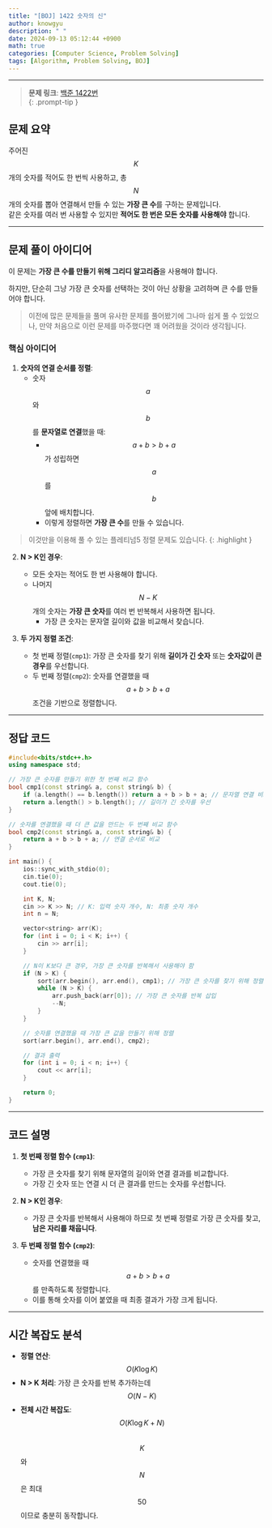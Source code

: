 ```yaml
---
title: "[BOJ] 1422 숫자의 신"
author: knowgyu
description: " "
date: 2024-09-13 05:12:44 +0900
math: true
categories: [Computer Science, Problem Solving]
tags: [Algorithm, Problem Solving, BOJ]
---
```


---

> **문제 링크**: [백준 1422번](https://www.acmicpc.net/problem/1422)  
{: .prompt-tip }

## 문제 요약

주어진 $$ K $$개의 숫자를 적어도 한 번씩 사용하고, 총 $$ N $$개의 숫자를 뽑아 연결해서 만들 수 있는 **가장 큰 수**를 구하는 문제입니다.  
같은 숫자를 여러 번 사용할 수 있지만 **적어도 한 번은 모든 숫자를 사용해야** 합니다.

---

## 문제 풀이 아이디어

이 문제는 **가장 큰 수를 만들기 위해 그리디 알고리즘**을 사용해야 합니다.

하지만, 단순히 그냥 가장 큰 숫자를 선택하는 것이 아닌 상황을 고려하며 큰 수를 만들어야 합니다.

> 이전에 많은 문제들을 풀며 유사한 문제를 풀어봤기에 그나마 쉽게 풀 수 있었으나, 만약 처음으로 이런 문제를 마주했다면 꽤 어려웠을 것이라 생각됩니다.


### 핵심 아이디어

1. **숫자의 연결 순서를 정렬**:
   - 숫자 $$ a $$와 $$ b $$를 **문자열로 연결**했을 때:  
     - $$ a + b > b + a $$가 성립하면 $$ a $$를 $$ b $$ 앞에 배치합니다.  
     - 이렇게 정렬하면 **가장 큰 수**를 만들 수 있습니다.  

  > 이것만을 이용해 풀 수 있는 플레티넘5 정렬 문제도 있습니다.
  {: .highlight }

2. **N > K인 경우**:
   - 모든 숫자는 적어도 한 번 사용해야 합니다.  
   - 나머지 $$ N - K $$개의 숫자는 **가장 큰 숫자**를 여러 번 반복해서 사용하면 됩니다.  
     - 가장 큰 숫자는 문자열 길이와 값을 비교해서 찾습니다.

3. **두 가지 정렬 조건**:
   - 첫 번째 정렬(`cmp1`): 가장 큰 숫자를 찾기 위해 **길이가 긴 숫자** 또는 **숫자값이 큰 경우**를 우선합니다.  
   - 두 번째 정렬(`cmp2`): 숫자를 연결했을 때 $$ a + b > b + a $$ 조건을 기반으로 정렬합니다.

---

## 정답 코드

```cpp
#include<bits/stdc++.h>
using namespace std;

// 가장 큰 숫자를 만들기 위한 첫 번째 비교 함수
bool cmp1(const string& a, const string& b) {
    if (a.length() == b.length()) return a + b > b + a; // 문자열 연결 비교
    return a.length() > b.length(); // 길이가 긴 숫자를 우선
}

// 숫자를 연결했을 때 더 큰 값을 만드는 두 번째 비교 함수
bool cmp2(const string& a, const string& b) {
    return a + b > b + a; // 연결 순서로 비교
}

int main() {
    ios::sync_with_stdio(0);
    cin.tie(0);
    cout.tie(0);

    int K, N;
    cin >> K >> N; // K: 입력 숫자 개수, N: 최종 숫자 개수
    int n = N;

    vector<string> arr(K);
    for (int i = 0; i < K; i++) {
        cin >> arr[i];
    }

    // N이 K보다 큰 경우, 가장 큰 숫자를 반복해서 사용해야 함
    if (N > K) {
        sort(arr.begin(), arr.end(), cmp1); // 가장 큰 숫자를 찾기 위해 정렬
        while (N > K) { 
            arr.push_back(arr[0]); // 가장 큰 숫자를 반복 삽입
            --N;
        }
    }

    // 숫자를 연결했을 때 가장 큰 값을 만들기 위해 정렬
    sort(arr.begin(), arr.end(), cmp2);

    // 결과 출력
    for (int i = 0; i < n; i++) {
        cout << arr[i];
    }

    return 0;
}
```

---

## 코드 설명

1. **첫 번째 정렬 함수 (`cmp1`)**:  
   - 가장 큰 숫자를 찾기 위해 문자열의 길이와 연결 결과를 비교합니다.  
   - 가장 긴 숫자 또는 연결 시 더 큰 결과를 만드는 숫자를 우선합니다.

2. **N > K인 경우**:  
   - 가장 큰 숫자를 반복해서 사용해야 하므로 첫 번째 정렬로 가장 큰 숫자를 찾고, **남은 자리를 채웁니다**.

3. **두 번째 정렬 함수 (`cmp2`)**:  
   - 숫자를 연결했을 때 $$ a + b > b + a $$를 만족하도록 정렬합니다.  
   - 이를 통해 숫자를 이어 붙였을 때 최종 결과가 가장 크게 됩니다.

---

## 시간 복잡도 분석

- **정렬 연산**: $$ O(K \log K) $$  
- **N > K 처리**: 가장 큰 숫자를 반복 추가하는데 $$ O(N - K) $$  
- **전체 시간 복잡도**: $$ O(K \log K + N) $$  
  $$ K $$와 $$ N $$은 최대 $$ 50 $$이므로 충분히 동작합니다.

